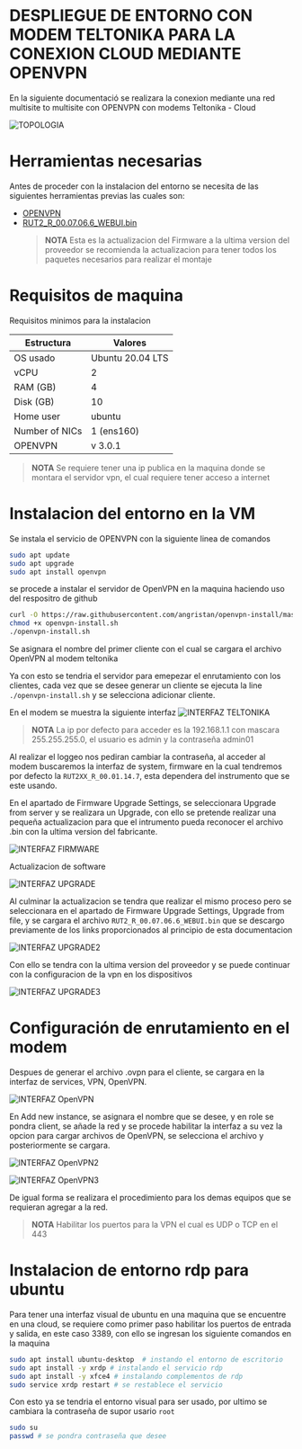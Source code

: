 # DESPLIEGUE DE ENTORNO CON MODEM TELTONIKA PARA LA CONEXION CLOUD MEDIANTE OPENVPN

En la siguiente documentació se realizara la conexion mediante una red multisite to multisite con OPENVPN con modems Teltonika - Cloud

![TOPOLOGIA](TOP.png)

# Herramientas necesarias

Antes de proceder con la instalacion del entorno se necesita de las siguientes herramientas previas las cuales son:

- [OPENVPN](https://github.com/angristan/openvpn-install#faq)
- [RUT2_R_00.07.06.6_WEBUI.bin](https://wiki.teltonika-networks.com/view/RUT240_Firmware_Downloads) 
  > **NOTA** Esta es la actualizacion del Firmware a la ultima version del proveedor se recomienda la actualizacion para tener todos los paquetes necesarios para realizar el montaje

# Requisitos de maquina

Requisitos minimos para la instalacion

| Estructura       | Valores           |
|------------------|-------------------|
|OS usado          | Ubuntu 20.04 LTS  |
|vCPU              | 2                 |
|RAM (GB)          | 4                 |
|Disk (GB)         | 10                |
|Home user         | ubuntu            |
|Number of NICs    | 1 (ens160)        |
|OPENVPN           | v 3.0.1           |

> **NOTA** Se requiere tener una ip publica en la maquina donde se montara el servidor vpn, el cual requiere tener acceso a internet

# Instalacion del entorno en la VM

Se instala el servicio de OPENVPN con la siguiente linea de comandos

```bash
sudo apt update
sudo apt upgrade
sudo apt install openvpn
```
se procede a instalar el servidor de OpenVPN en la maquina haciendo uso del respositro de github

```bash
curl -O https://raw.githubusercontent.com/angristan/openvpn-install/master/openvpn-install.sh
chmod +x openvpn-install.sh
./openvpn-install.sh
```
Se asignara el nombre del primer cliente con el cual se cargara el archivo OpenVPN al modem teltonika

Ya con esto se tendria el servidor para emepezar el enrutamiento con los clientes, cada vez que se desee generar un cliente se ejecuta la line `./openvpn-install.sh` y se selecciona adicionar cliente.

En el modem se muestra la siguiente interfaz
![INTERFAZ TELTONIKA](t1.png)

> **NOTA** La ip por defecto para acceder es la 192.168.1.1 con mascara 255.255.255.0, el usuario es admin y la contraseña admin01

Al realizar el loggeo nos pediran cambiar la contraseña, al acceder al modem buscaremos la interfaz de system, firmware en la cual tendremos por defecto la `RUT2XX_R_00.01.14.7`, esta dependera del instrumento que se este usando.

En el apartado de Firmware Upgrade Settings, se seleccionara Upgrade from server y se realizara un Upgrade, con ello se pretende realizar una pequeña actualizacion para que el intrumento pueda reconocer el archivo .bin con la ultima version del fabricante.

![INTERFAZ FIRMWARE](t3.png)

Actualizacion de software

![INTERFAZ UPGRADE](t4.png)

Al culminar la actualizacion se tendra que realizar el mismo proceso pero se seleccionara en el apartado de Firmware Upgrade Settings, Upgrade from file, y se cargara el archivo `RUT2_R_00.07.06.6_WEBUI.bin` que se descargo previamente de los links proporcionados al principio de esta documentacion

![INTERFAZ UPGRADE2](t5.png)

Con ello se tendra con la ultima version del proveedor y se puede continuar con la configuracion de la vpn en los dispositivos

![INTERFAZ UPGRADE3](TELTONIKA.png)

# Configuración de enrutamiento en el modem

Despues de generar el archivo .ovpn para el cliente, se cargara en la interfaz de services, VPN, OpenVPN.

![INTERFAZ OpenVPN](t7.png)

En Add new instance, se asignara el nombre que se desee, y en role se pondra client, se añade la red y se procede habilitar la interfaz a su vez la opcion para cargar archivos de OpenVPN, se selecciona el archivo y posteriormente se cargara.

![INTERFAZ OpenVPN2](t8.png)

![INTERFAZ OpenVPN3](t9.png)

De igual forma se realizara el procedimiento para los demas equipos que se requieran agregar a la red.

> **NOTA** Habilitar los puertos para la VPN el cual es UDP o TCP en el 443

# Instalacion de entorno rdp para ubuntu

Para tener una interfaz visual de ubuntu en una maquina que se encuentre en una cloud, se requiere como primer paso habilitar los puertos de entrada y salida, en este caso 3389, con ello se ingresan los siguiente comandos en la maquina

```bash
sudo apt install ubuntu-desktop  # instando el entorno de escritorio
sudo apt install -y xrdp # instalando el servicio rdp
sudo apt install -y xfce4 # instalando complementos de rdp
sudo service xrdp restart # se restablece el servicio
```
Con esto ya se tendria el entorno visual para ser usado, por ultimo se cambiara la contraseña de supor usario `root` 

```bash
sudo su
passwd # se pondra contraseña que desee
```
